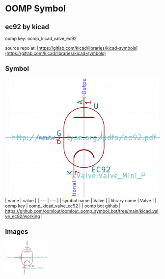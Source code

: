 # OOMP Symbol  
## ec92  by kicad  
  
oomp key: oomp_kicad_valve_ec92  
  
source repo at: [https://gitlab.com/kicad/libraries/kicad-symbols](https://gitlab.com/kicad/libraries/kicad-symbols)  
## Symbol  
  
[![working.png](working_600.png)](working.png)  
| name | value | 
| --- | --- | 
| symbol name | Valve | 
| library name | Valve | 
| oomp key | oomp_kicad_valve_ec92 | 
| oomp bot github | https://github.com/oomlout/oomlout_oomp_symbol_bot/tree/main/kicad_valve_ec92/working | 
## Images  
  
[![working.png](working_140.png)](working.png)  
